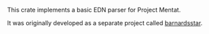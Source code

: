 
This crate implements a basic EDN parser for Project Mentat.

It was originally developed as a separate project called [barnardsstar][1].

[1]: https://github.com/joewalker/barnardsstar
